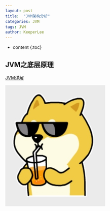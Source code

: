 ```yaml
---
layout: post
title:  "JVM架构分析"
categories: JVM
tags: JVM
author: KeeperLee
---
```

* content
{:toc}
## JVM之底层原理




[JVM详解](http://note.youdao.com/noteshare?id=d48f95961d3b546db755d5314c142531)

![嘻嘻嘻](/images/dog.jpg)


